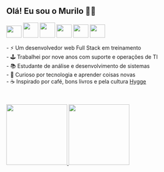 ## Olá! Eu sou o Murilo 👋🤓

<div style="{display: inline-block}">
  <img src="https://cdn.jsdelivr.net/gh/devicons/devicon/icons/javascript/javascript-original.svg" height="32" width="40" />
  <img src="https://cdn.jsdelivr.net/gh/devicons/devicon/icons/html5/html5-original-wordmark.svg" height="40" width="40" />
  <img src="https://cdn.jsdelivr.net/gh/devicons/devicon/icons/css3/css3-original-wordmark.svg" height="40" width="40" />
  <img src="https://cdn.jsdelivr.net/gh/devicons/devicon/icons/nodejs/nodejs-original.svg" height="35" width="40" />
  <img src="https://cdn.jsdelivr.net/gh/devicons/devicon/icons/mysql/mysql-original.svg" height="35" width="40"/>
  <img src="https://cdn.jsdelivr.net/gh/devicons/devicon/icons/python/python-original.svg" height="35" width="40"/>
</div>

<div>
  <p>
- ⚡ Um desenvolvedor web Full Stack em treinamento<br>
- 🕹️ Trabalhei por nove anos com suporte e operações de TI<br>
- 📚 Estudante de análise e desenvolvimento de sistemas<br>
- 🌱 Curioso por tecnologia e aprender coisas novas<br>
- ☕ Inspirado por café, bons livros e pela cultura <a href="https://www.bbc.com/portuguese/noticias/2015/10/151004_hygge_dinamarca_feliz_lab">Hygge</a><br>
  </p>
</div>

  ##


  <br>
  <a href="https://github.com/mpinheiro-it">      
  <!-- <img height="160em" src="https://github-readme-stats.vercel.app/api?username=mpinheiro-it&show_icons=true&theme=gotham&include_all_commits=true&count_private=true"/> -->
  <img height="160em" src="https://github-readme-stats.vercel.app/api/top-langs/?username=mpinheiro-it&layout=compact&langs_count=7&theme=gotham&count_private=false""/>   
  <img src="https://media.giphy.com/media/Qz5jpVnWEe2Ke09pn7/giphy-downsized-large.gif" width="160" height="160px"><br>
                                                                                                                  
</div>

  ##


<br>
<div align="left">  
  
  <a>
</div>
   
<!--  
<div align="center">
  
</div>  
    


  




  
Have fun!<br>








-  Atualmente me aprofundando em Javascript
- ☕ Viciado em café 
- 📫 How to reach me: ...
- 😄 Pronouns: ...
- ⚡ Fun fact: ...
-->
